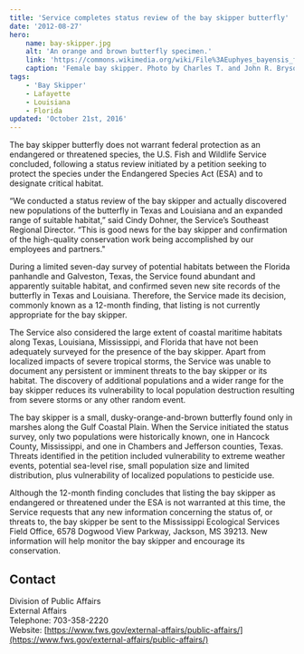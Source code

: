 ```yaml
---
title: 'Service completes status review of the bay skipper butterfly'
date: '2012-08-27'
hero:
    name: bay-skipper.jpg
    alt: 'An orange and brown butterfly specimen.'
    link: 'https://commons.wikimedia.org/wiki/File%3AEuphyes_bayensis_female.jpg'
    caption: 'Female bay skipper. Photo by Charles T. and John R. Bryson <a href=\"http://creativecommons.org/licenses/by/3.0/us/deed.en\">CC BY 3.0 us</a>, <a href=\"https://commons.wikimedia.org/wiki/File%3AEuphyes_bayensis_female.jpg\">via Wikimedia Commons</a>.'
tags:
    - 'Bay Skipper'
    - Lafayette
    - Louisiana
    - Florida
updated: 'October 21st, 2016'
---
```


The bay skipper butterfly does not warrant federal protection as an endangered or threatened species, the U.S. Fish and Wildlife Service concluded, following a status review initiated by a petition seeking to protect the species under the Endangered Species Act (ESA) and to designate critical habitat.

“We conducted a status review of the bay skipper and actually discovered new populations of the butterfly in Texas and Louisiana and an expanded range of suitable habitat,” said Cindy Dohner, the Service’s Southeast Regional Director. “This is good news for the bay skipper and confirmation of the high-quality conservation work being accomplished by our employees and partners." 

During a limited seven-day survey of potential habitats between the Florida panhandle and Galveston, Texas, the Service found abundant and apparently suitable habitat, and confirmed seven new site records of the butterfly in Texas and Louisiana. Therefore, the Service made its decision, commonly known as a 12-month finding, that listing is not currently appropriate for the bay skipper.

The Service also considered the large extent of coastal maritime habitats along Texas, Louisiana, Mississippi, and Florida that have not been adequately surveyed for the presence of the bay skipper. Apart from localized impacts of severe tropical storms, the Service was unable to document any persistent or imminent threats to the bay skipper or its habitat. The discovery of additional populations and a wider range for the bay skipper reduces its vulnerability to local population destruction resulting from severe storms or any other random event. 

The bay skipper is a small, dusky-orange-and-brown butterfly found only in marshes along the Gulf Coastal Plain. When the Service initiated the status survey, only two populations were historically known, one in Hancock County, Mississippi, and one in Chambers and Jefferson counties, Texas. Threats identified in the petition included vulnerability to extreme weather events, potential sea-level rise, small population size and limited distribution, plus vulnerability of localized populations to pesticide use.

Although the 12-month finding concludes that listing the bay skipper as endangered or threatened under the ESA is not warranted at this time, the Service requests that any new information concerning the status of, or threats to, the bay skipper be sent to the Mississippi Ecological Services Field Office, 6578 Dogwood View Parkway, Jackson, MS 39213. New information will help monitor the bay skipper and encourage its conservation.

## Contact

Division of Public Affairs  
External Affairs  
Telephone: 703-358-2220  
Website: [https://www.fws.gov/external-affairs/public-affairs/](https://www.fws.gov/external-affairs/public-affairs/)
